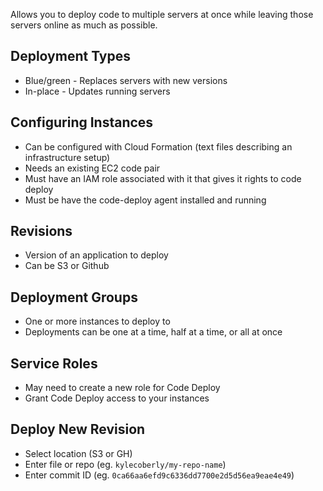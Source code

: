 Allows you to deploy code to multiple servers at once while leaving those servers online as much as possible.

## Deployment Types

* Blue/green - Replaces servers with new versions
* In-place - Updates running servers

## Configuring Instances

* Can be configured with Cloud Formation (text files describing an infrastructure setup)
* Needs an existing EC2 code pair
* Must have an IAM role associated with it that gives it rights to code deploy
* Must be have the code-deploy agent installed and running

## Revisions

* Version of an application to deploy
* Can be S3 or Github

## Deployment Groups

* One or more instances to deploy to
* Deployments can be one at a time, half at a time, or all at once

## Service Roles

* May need to create a new role for Code Deploy
* Grant Code Deploy access to your instances

## Deploy New Revision

* Select location (S3 or GH)
* Enter file or repo (eg. `kylecoberly/my-repo-name`)
* Enter commit ID (eg. `0ca66aa6efd9c6336dd7700e2d5d56ea9eae4e49`)
